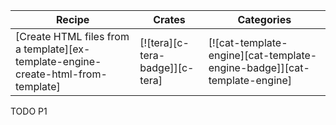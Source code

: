 | Recipe | Crates | Categories |
|--------|--------|------------|
| [Create HTML files from a template][ex-template-engine-create-html-from-template] | [![tera][c-tera-badge]][c-tera] | [![cat-template-engine][cat-template-engine-badge]][cat-template-engine] |

<div class="hidden">
TODO P1
</div>
